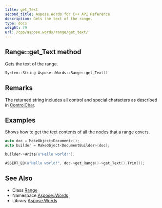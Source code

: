 ```yaml
---
title: get_Text
second_title: Aspose.Words for C++ API Reference
description: Gets the text of the range.
type: docs
weight: 79
url: /cpp/aspose.words/range/get_text/
---
```

## Range::get_Text method


Gets the text of the range.

```cpp
System::String Aspose::Words::Range::get_Text()
```

## Remarks


The returned string includes all control and special characters as described in [ControlChar](../../controlchar/).

## Examples



Shows how to get the text contents of all the nodes that a range covers. 
```cpp
auto doc = MakeObject<Document>();
auto builder = MakeObject<DocumentBuilder>(doc);

builder->Write(u"Hello world!");

ASSERT_EQ(u"Hello world!", doc->get_Range()->get_Text().Trim());
```

## See Also

* Class [Range](../)
* Namespace [Aspose::Words](../../)
* Library [Aspose.Words](../../../)
